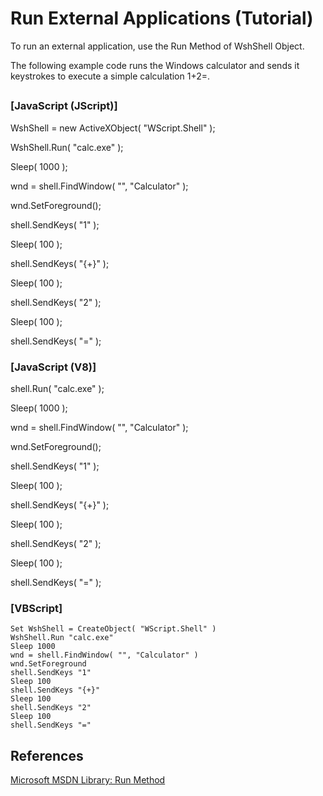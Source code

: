 # Run External Applications (Tutorial)

To run an external application, use the Run Method of WshShell Object.

The following example code runs the Windows calculator and sends it keystrokes to execute a simple calculation 1+2=.

## 

### \[JavaScript (JScript)\]

WshShell = new ActiveXObject( "WScript.Shell" );

WshShell.Run( "calc.exe" );

Sleep( 1000 );

wnd = shell.FindWindow( "", "Calculator" );

wnd.SetForeground();

shell.SendKeys( "1" );

Sleep( 100 );

shell.SendKeys( "{+}" );

Sleep( 100 );

shell.SendKeys( "2" );

Sleep( 100 );

shell.SendKeys( "=" );

### \[JavaScript (V8)\]

shell.Run( "calc.exe" );

Sleep( 1000 );

wnd = shell.FindWindow( "", "Calculator" );

wnd.SetForeground();

shell.SendKeys( "1" );

Sleep( 100 );

shell.SendKeys( "{+}" );

Sleep( 100 );

shell.SendKeys( "2" );

Sleep( 100 );

shell.SendKeys( "=" );

### \[VBScript\]

```
Set WshShell = CreateObject( "WScript.Shell" )
WshShell.Run "calc.exe"
Sleep 1000
wnd = shell.FindWindow( "", "Calculator" )
wnd.SetForeground
shell.SendKeys "1"
Sleep 100
shell.SendKeys "{+}"
Sleep 100
shell.SendKeys "2"
Sleep 100
shell.SendKeys "="
```

## References

[Microsoft MSDN Library: Run Method](https://docs.microsoft.com/en-us/previous-versions//d5fk67ky(v=vs.85))
